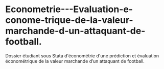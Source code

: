 # Econometrie---Evaluation-e-conome-trique-de-la-valeur-marchande-d-un-attaquant-de-football.
Dossier étudiant sous Stata d'économétrie d'une prédiction et évaluation économétrique de la valeur marchande d’un attaquant de football.
